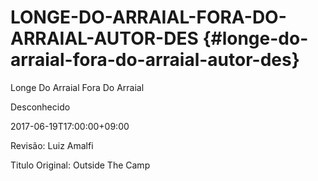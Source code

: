 # LONGE-DO-ARRAIAL-FORA-DO-ARRAIAL-AUTOR-DES {#longe-do-arraial-fora-do-arraial-autor-des}

Longe Do Arraial Fora Do Arraial

Desconhecido

2017-06-19T17:00:00+09:00

Revisão: Luiz Amalfi

Titulo Original: Outside The Camp